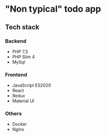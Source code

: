 # "Non typical" todo app
## Tech stack
### Backend
- PHP 7.3
- PHP Slim 4
- MySql

### Frontend 
- JavaScript ES2020
- React
- Redux
- Material UI

### Others
- Docker
- Nginx

